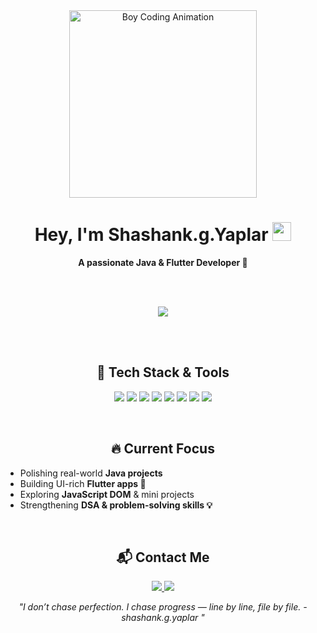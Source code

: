 
<!-- Animated, Single-File GitHub Profile README for Shashank Yaplar -->

<div align="center">
  <img src="https://i.pinimg.com/originals/06/f0/17/06f017378e8b768663e8c6fc9b6aa9f5.gif" width="300" alt="Boy Coding Animation"/>

  <h1 align="center">Hey, I'm Shashank.g.Yaplar <img src="https://media.giphy.com/media/hvRJCLFzcasrR4ia7z/giphy.gif" width="30px"/></h1>
  <p><strong>A passionate Java & Flutter Developer 🚀</strong></p>
  

  <!-- Dark Mode Toggle -->
 

  <br><br>

  <!-- Typing Animation -->
  <img src="https://readme-typing-svg.herokuapp.com?font=Fira+Code&size=22&pause=1000&center=true&vCenter=true&multiline=true&width=600&height=100&lines=Crafting+cool+Java+%26+Flutter+projects!;Leveling+up+skills+every+day!;Open+to+internship+opportunities!"/>

  <br><br>

  <!-- 🚀 Tech Stack -->
  <h2>🚀 Tech Stack & Tools</h2>
  <p>
    <img src="https://img.shields.io/badge/Java-FC7300?style=for-the-badge&logo=java&logoColor=white"/>
    <img src="https://img.shields.io/badge/Python-3776AB?style=for-the-badge&logo=python&logoColor=white"/>
    <img src="https://img.shields.io/badge/Javascript-F7DF1E?style=for-the-badge&logo=javascript&logoColor=black"/>
    <img src="https://img.shields.io/badge/HTML5-E34F26?style=for-the-badge&logo=html5&logoColor=white"/>
    <img src="https://img.shields.io/badge/CSS3-1572B6?style=for-the-badge&logo=css3&logoColor=white"/>
    <img src="https://img.shields.io/badge/Flutter-02569B?style=for-the-badge&logo=flutter&logoColor=white"/>
    <img src="https://img.shields.io/badge/Firebase-039BE5?style=for-the-badge&logo=firebase&logoColor=white"/>
    <img src="https://img.shields.io/badge/SQLite-07405E?style=for-the-badge&logo=sqlite&logoColor=white"/>
  </p>

  <br>

  <!-- 🔥 Current Focus -->
  <h2>🔥 Current Focus</h2>
  <ul align="left">
    <li>Polishing real-world <strong>Java projects</strong></li>
    <li>Building UI-rich <strong>Flutter apps 🚀</strong></li>
    <li>Exploring <strong>JavaScript DOM</strong> & mini projects</li>
    <li>Strengthening <strong>DSA & problem-solving skills 💡</strong></li>
  </ul>

  <br>

  <!-- 📬 Contact -->
  <h2>📬 Contact Me</h2>
  <p>
    <a href="mailto:shashank.g.yaplar@gmail.com">
      <img src="https://img.shields.io/badge/Gmail-D14836?style=for-the-badge&logo=gmail&logoColor=white"/>
    </a>
    <a>
      <img src="https://img.shields.io/badge/LinkedIn-Coming%20Soon-blue?style=for-the-badge&logo=linkedin&logoColor=white"/>
    </a>
    
  </p>
  <i>"I don’t chase perfection. I chase progress — line by line, file by file.
                                                  -shashank.g.yaplar
      "</i><br>
</div>

<!-- Optional CSS for theme toggle (basic effect) -->

